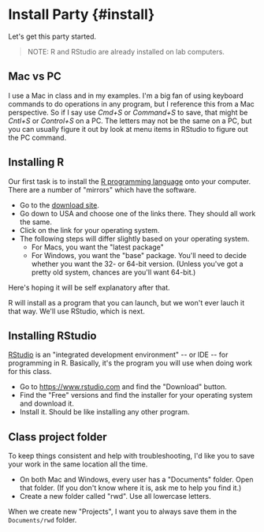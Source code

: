 # Install Party {#install}

Let's get this party started.

> NOTE: R and RStudio are already installed on lab computers.

## Mac vs PC

I use a Mac in class and in my examples. I'm a big fan of using keyboard commands to do operations in any program, but I reference this from a Mac perspective. So if I say use *Cmd+S* or *Command+S* to save, that might be *Cntl+S* or *Control+S* on a PC. The letters may not be the same on a PC, but you can usually figure it out by look at menu items in RStudio to figure out the PC command.

## Installing R

Our first task is to install the [R programming language](https://www.r-project.org/) onto your computer. There are a number of "mirrors" which have the software.

- Go to the [download site](https://cran.r-project.org/mirrors.html).
- Go down to USA and choose one of the links there. They should all work the same.
- Click on the link for your operating system.
- The following steps will differ slightly based on your operating system.
    + For Macs, you want the "latest package"
    + For Windows, you want the "base" package. You'll need to decide whether you want the 32- or 64-bit version. (Unless you've got a pretty old system, chances are you'll want 64-bit.)

Here's hoping it will be self explanatory after that.

R will install as a program that you can launch, but we won't ever lauch it that way. We'll use RStudio, which is next.

## Installing RStudio

[RStudio](https://www.rstudio.com/) is an "integrated development environment" -- or IDE -- for programming in R. Basically, it's the program you will use when doing work for this class.

- Go to <https://www.rstudio.com> and find the "Download" button.
- Find the "Free" versions and find the installer for your operating system and download it.
- Install it. Should be like installing any other program.

## Class project folder

To keep things consistent and help with troubleshooting, I'd like you to save your work in the same location all the time.

- On both Mac and Windows, every user has a "Documents" folder. Open that folder. (If you don't know where it is, ask me to help you find it.)
- Create a new folder called "rwd". Use all lowercase letters.

When we create new "Projects", I want you to always save them in the `Documents/rwd` folder.

